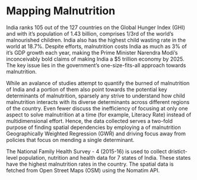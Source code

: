 # Mapping Malnutrition
India ranks 105 out of the 127 countries on the Global Hunger Index (GHI) and with it’s population of 1.43 billion, comprises 1/3rd of the world’s malnourished children. India also has the highest child wasting rate in the world at 18.7%. Despite efforts, malnutrition costs India as much as 3% of it’s GDP growth each year, making the Prime Minister Narendra Modi’s inconceivably bold claims of making India a $5 trillion economy by 2025. The key issue lies in the government’s one-size-fits-all approach towards malnutrition.

While an avalance of studies attempt to quantify the burned of malnutrition of India and a portion of them also point towards the potential key determinants of malnutrition, sparsely any strive to understand how child malnutrition interacts with its diverse determinants across different regions of the country. Even fewer discuss the inefficiency of focusing at only one aspect to solve malnutrition at a time (for example, Literacy Rate) instead of multidimensional effort. Hence, the data collected serves a two-fold purpose of finding spatial dependencies by employing a of malnutrition Geographically Weighted Regression (GWR) and driving focus away from policies that focus on mending a single determinant.

The National Family Health Survey - 4 (2015-16) is used to collect dristict-level population, nutrition and health data for 7 states of India. These states have the highest malnutrition rates in the country. The spatial data is fetched from Open Street Maps (OSM) using the Nomatim API.
